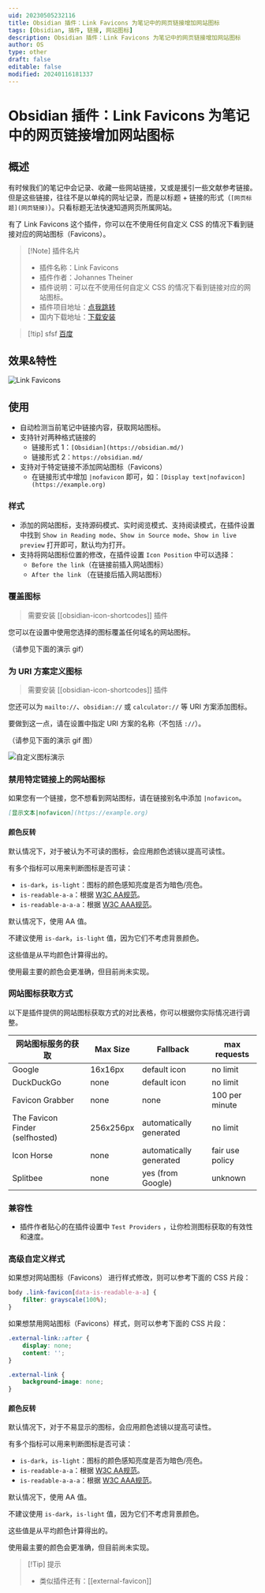 ```yaml
---
uid: 20230505232116
title: Obsidian 插件：Link Favicons 为笔记中的网页链接增加网站图标
tags: [Obsidian, 插件, 链接, 网站图标]
description: Obsidian 插件：Link Favicons 为笔记中的网页链接增加网站图标
author: OS
type: other
draft: false
editable: false
modified: 20240116181337
---
```


# Obsidian 插件：Link Favicons 为笔记中的网页链接增加网站图标

## 概述

有时候我们的笔记中会记录、收藏一些网站链接，又或是援引一些文献参考链接。但是这些链接，往往不是以单纯的网址记录，而是以标题 + 链接的形式（`[网页标题](网页链接)`）。只看标题无法快速知道网页所属网站。

有了 Link Favicons 这个插件，你可以在不使用任何自定义 CSS 的情况下看到链接对应的网站图标（Favicons）。

> [!Note] 插件名片
> - 插件名称：Link Favicons
> - 插件作者：Johannes Theiner
> - 插件说明：可以在不使用任何自定义 CSS 的情况下看到链接对应的网站图标。
> - 插件项目地址：[点我跳转](https://github.com/joethei/obsidian-link-favicon)
> - 国内下载地址：[下载安装](https://pkmer.cn/products/plugin/pluginMarket/?link-favicon)

>[!tip] sfsf
>[百度](http://www.baidu.com)

## 效果&特性

![Link Favicons](https://cdn.pkmer.cn/covers/link-favicon.png!pkmer)

## 使用

- 自动检测当前笔记中链接内容，获取网站图标。
- 支持针对两种格式链接的
	- 链接形式 1：`[Obsidian](https://obsidian.md/)`
	- 链接形式 2：`https://obsidian.md/`
- 支持对于特定链接不添加网站图标（Favicons）
	- 在链接形式中增加 `|nofavicon` 即可，如：`[Display text|nofavicon](https://example.org)`

### 样式

- 添加的网站图标，支持源码模式、实时阅览模式、支持阅读模式，在插件设置中找到 `Show in Reading mode`、`Show in Source mode`、`Show in live preview` 打开即可，默认均为打开。
- 支持将网站图标位置的修改，在插件设置 `Icon Position` 中可以选择：
	- `Before the link`（在链接前插入网站图标）
	- `After the link` （在链接后插入网站图标）

### 覆盖图标

> 需要安装 [[obsidian-icon-shortcodes]] 插件

您可以在设置中使用您选择的图标覆盖任何域名的网站图标。

（请参见下面的演示 gif）

### 为 URI 方案定义图标

> 需要安装 [[obsidian-icon-shortcodes]] 插件

您还可以为 `mailto://`、`obsidian://` 或 `calculator://` 等 URI 方案添加图标。

要做到这一点，请在设置中指定 URI 方案的名称（不包括 `://`）。

（请参见下面的演示 gif 图）

![自定义图标演示](https://cdn.pkmer.cn/covers/link-favicon_1_5.gif)

### 禁用特定链接上的网站图标

如果您有一个链接，您不想看到网站图标，请在链接别名中添加 `|nofavicon`。

```md
[显示文本|nofavicon](https://example.org)
```

#### 颜色反转

默认情况下，对于被认为不可读的图标，会应用颜色滤镜以提高可读性。

有多个指标可以用来判断图标是否可读：

- `is-dark`，`is-light`：图标的颜色感知亮度是否为暗色/亮色。
- `is-readable-a-a`：根据 [W3C AA规范](https://www.w3.org/TR/UNDERSTANDING-WCAG20/visual-audio-contrast-contrast.html)。
- `is-readable-a-a-a`：根据 [W3C AAA规范](https://www.w3.org/TR/UNDERSTANDING-WCAG20/visual-audio-contrast7.html)。

默认情况下，使用 AA 值。

不建议使用 `is-dark`，`is-light` 值，因为它们不考虑背景颜色。

这些值是从平均颜色计算得出的。

使用最主要的颜色会更准确，但目前尚未实现。

### 网站图标获取方式

以下是插件提供的网站图标获取方式的对比表格，你可以根据你实际情况进行调整。

| 网站图标服务的获取              | Max Size  | Fallback                | max requests    |
| ------------------------------- | --------- | ----------------------- | --------------- |
| Google                          | 16x16px   | default icon            | no limit️       |
| DuckDuckGo                      | none      | default icon            | no limit        |
| Favicon Grabber                 | none      | none                    | 100 per minute  |
| The Favicon Finder (selfhosted) | 256x256px | automatically generated | no limit️       |
| Icon Horse                      | none      | automatically generated | fair use policy |
| Splitbee                        | none      | yes (from Google)       | unknown         |

### 兼容性

- 插件作者贴心的在插件设置中 `Test Providers` ，让你检测图标获取的有效性和速度。

### 高级自定义样式

如果想对网站图标（Favicons） 进行样式修改，则可以参考下面的 CSS 片段：

```CSS
body .link-favicon[data-is-readable-a-a] {
	filter: grayscale(100%);
}
```

如果想禁用网站图标（Favicons）样式，则可以参考下面的 CSS 片段：

```CSS
.external-link::after {
	display: none;
	content: '';
}

.external-link {
	background-image: none;
}
```

#### 颜色反转

默认情况下，对于不易显示的图标，会应用颜色滤镜以提高可读性。

有多个指标可以用来判断图标是否可读：

- `is-dark`，`is-light`：图标的颜色感知亮度是否为暗色/亮色。
- `is-readable-a-a`：根据 [W3C AA规范](https://www.w3.org/TR/UNDERSTANDING-WCAG20/visual-audio-contrast-contrast.html)。
- `is-readable-a-a-a`：根据 [W3C AAA规范](https://www.w3.org/TR/UNDERSTANDING-WCAG20/visual-audio-contrast7.html)。

默认情况下，使用 AA 值。

不建议使用 `is-dark`，`is-light` 值，因为它们不考虑背景颜色。

这些值是从平均颜色计算得出的。

使用最主要的颜色会更准确，但目前尚未实现。

>[!Tip] 提示
>- 类似插件还有：[[external-favicon]]
